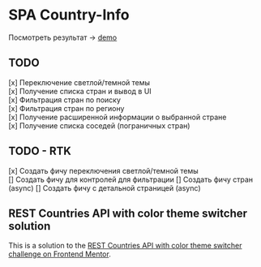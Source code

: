 # SPA Country-Info

Посмотреть результат -> [demo](https://spa-country-info.vercel.app)

## TODO

[x] Переключение светлой/темной темы  
[x] Получение списка стран и вывод в UI  
[x] Фильтрация стран по поиску  
[x] Фильтрация стран по региону  
[x] Получение расширенной информации о выбранной стране  
[x] Получение списка соседей (пограничных стран)

## TODO - RTK

[x] Создать фичу переключения светлой/темной темы  
[] Создать фичу для контролей для фильтрации
[] Создать фичу стран (async)
[] Создать фичу с детальной страницей (async)

## REST Countries API with color theme switcher solution

This is a solution to the [REST Countries API with color theme switcher challenge on Frontend Mentor](https://www.frontendmentor.io/challenges/rest-countries-api-with-color-theme-switcher-5cacc469fec04111f7b848ca).
